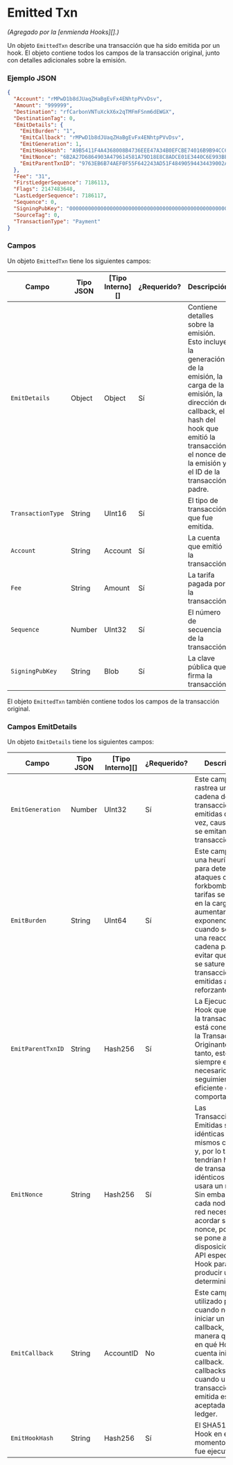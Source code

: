 # Emitted Txn

_(Agregado por la \[enmienda Hooks]\[].)_

Un objeto `EmittedTxn` describe una transacción que ha sido emitida por un hook. El objeto contiene todos los campos de la transacción original, junto con detalles adicionales sobre la emisión.

### Ejemplo JSON

```json
{
  "Account": "rMPwD1b8dJUaqZHaBgEvFx4ENhtpPVvDsv",
  "Amount": "999999",
  "Destination": "rfCarbonVNTuXckX6x2qTMFmFSnm6dEWGX",
  "DestinationTag": 0,
  "EmitDetails": {
    "EmitBurden": "1",
    "EmitCallback": "rMPwD1b8dJUaqZHaBgEvFx4ENhtpPVvDsv",
    "EmitGeneration": 1,
    "EmitHookHash": "A9B5411F4A4368008B4736EEE47A34B0EFCBE74016B9B94CC6208FBC0BF5C0C2",
    "EmitNonce": "6B2A27D6864903A479614581A79D18E8C8ADCE01E3440C6E993BE07298ADC2A4",
    "EmitParentTxnID": "9763EB6B74AEF0F55F642243AD51F48490594434439002A6142E545E47318D56"
  },
  "Fee": "31",
  "FirstLedgerSequence": 7186113,
  "Flags": 2147483648,
  "LastLedgerSequence": 7186117,
  "Sequence": 0,
  "SigningPubKey": "000000000000000000000000000000000000000000000000000000000000000000",
  "SourceTag": 0,
  "TransactionType": "Payment"
}
```

### Campos

Un objeto `EmittedTxn` tiene los siguientes campos:

| Campo             | Tipo JSON | \[Tipo Interno]\[] | ¿Requerido? | Descripción                                                                                                                                                                                                                                              |
| ----------------- | --------- | ------------------- | --------- | -------------------------------------------------------------------------------------------------------------------------------------------------------------------------------------------------------------------------------------------------------- |
| `EmitDetails`     | Object    | Object              | Sí       | Contiene detalles sobre la emisión. Esto incluye la generación de la emisión, la carga de la emisión, la dirección de callback, el hash del hook que emitió la transacción, el nonce de la emisión y el ID de la transacción padre. |
| `TransactionType` | String    | UInt16              | Sí       | El tipo de transacción que fue emitida.                                                                                                                                                                                                            |
| `Account`         | String    | Account             | Sí       | La cuenta que emitió la transacción.                                                                                                                                                                                                                |
| `Fee`             | String    | Amount              | Sí       | La tarifa pagada por la transacción.                                                                                                                                                                                                                        |
| `Sequence`        | Number    | UInt32              | Sí       | El número de secuencia de la transacción.                                                                                                                                                                                                                  |
| `SigningPubKey`   | String    | Blob                | Sí       | La clave pública que firma la transacción.                                                                                                                                                                                                               |

El objeto `EmittedTxn` también contiene todos los campos de la transacción original.

### Campos EmitDetails

Un objeto `EmitDetails` tiene los siguientes campos:

| Campo             | Tipo JSON | \[Tipo Interno]\[] | ¿Requerido? | Descripción                                                                                                                                                                                                                                                                     |
| ----------------- | --------- | ------------------- | --------- | ------------------------------------------------------------------------------------------------------------------------------------------------------------------------------------------------------------------------------------------------------------------------------- |
| `EmitGeneration`  | Number    | UInt32              | Sí       | Este campo rastrea una cadena de transacciones emitidas que, a su vez, causan que se emitan otras transacciones.                                                                                                                                                                  |
| `EmitBurden`      | String    | UInt64              | Sí       | Este campo es una heurística para detectar ataques de tipo forkbomb. Las tarifas se basan en la carga y aumentarán exponencialmente cuando se inicie una reacción en cadena para evitar que la red se sature con transacciones emitidas auto-reforzantes.                                                   |
| `EmitParentTxnID` | String    | Hash256             | Sí       | La Ejecución del Hook que emitió la transacción está conectada a la Transacción Originante. Por lo tanto, este campo siempre es necesario para un seguimiento eficiente del comportamiento.                                                                                                    |
| `EmitNonce`       | String    | Hash256             | Sí       | Las Transacciones Emitidas serían idénticas con los mismos campos y, por lo tanto, tendrían hashes de transacción idénticos si no se usara un nonce. Sin embargo, cada nodo en la red necesita acordar sobre el nonce, por lo que se pone a disposición una API especial de Hook para producir un nonce determinista. |
| `EmitCallback`    | String    | AccountID           | No        | Este campo es utilizado por xahld cuando necesita iniciar un callback, de manera que sabe en qué Hook y cuenta iniciar el callback. Los callbacks ocurren cuando una transacción emitida es aceptada en un ledger.                                                                 |
| `EmitHookHash`    | String    | Hash256             | Sí       | El SHA512H del Hook en el momento en que fue ejecutado.                                                                                                                                                                                                                            |
